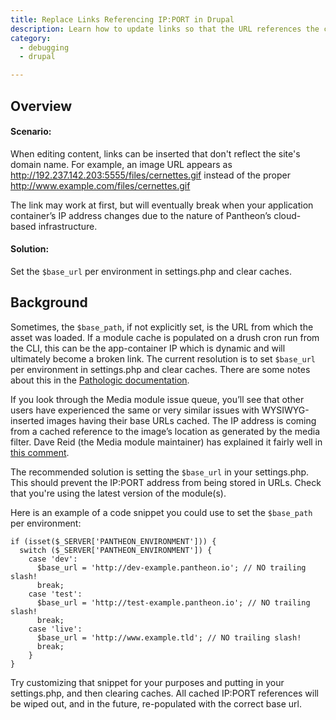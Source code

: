 ```yaml
---
title: Replace Links Referencing IP:PORT in Drupal
description: Learn how to update links so that the URL references the correct file path and domain name.
category:
  - debugging
  - drupal

---
```


## Overview


#### Scenario:
When editing content, links can be inserted that don't reflect the site's domain name. For example, an image URL appears as http://192.237.142.203:5555/files/cernettes.gif instead of the proper http://www.example.com/files/cernettes.gif

The link may work at first, but will eventually break when your application container’s IP address changes due to the nature of Pantheon’s cloud-based infrastructure.

#### Solution:

Set the `$base_url` per environment in settings.php and clear caches.


## Background

Sometimes, the `$base_path`, if not explicitly set, is the URL from which the asset was loaded. If a module cache is populated on a drush cron run from the CLI, this can be the app-container IP which is dynamic and will ultimately become a broken link. The current resolution is to set `$base_url` per environment in settings.php and clear caches. There are some notes about this in the [Pathologic documentation](https://www.drupal.org/node/257026).

If you look through the Media module issue queue, you’ll see that other users have experienced the same or very similar issues with WYSIWYG-inserted images having their base URLs cached. The IP address is coming from a cached reference to the image’s location as generated by the media filter. Dave Reid (the Media module maintainer) has explained it fairly well in [this comment](https://drupal.org/node/1660936#comment-6270618).



The recommended solution is setting the `$base_url` in your settings.php. This should prevent the IP:PORT address from being stored in URLs. Check that you're using the latest version of the module(s).

Here is an example of a code snippet you could use to set the `$base_path` per environment:

````
if (isset($_SERVER['PANTHEON_ENVIRONMENT'])) {
  switch ($_SERVER['PANTHEON_ENVIRONMENT']) {
    case 'dev':
      $base_url = 'http://dev-example.pantheon.io'; // NO trailing slash!
      break;
    case 'test':
      $base_url = 'http://test-example.pantheon.io'; // NO trailing slash!
      break;
    case 'live':
      $base_url = 'http://www.example.tld'; // NO trailing slash!
      break;
    }
}
````
Try customizing that snippet for your purposes and putting in your settings.php, and then clearing caches. All cached IP:PORT references will be wiped out, and in the future, re-populated with the correct base url.
